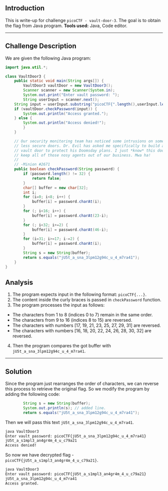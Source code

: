 ## Introduction

This is write-up for challenge `picoCTF - vault-door-3`.
The goal is to obtain the flag from Java program.
**Tools used:** Java, Code editor.

---

## Challenge Description

We are given the following Java program:
``` Java
import java.util.*;

class VaultDoor3 {
    public static void main(String args[]) {
        VaultDoor3 vaultDoor = new VaultDoor3();
        Scanner scanner = new Scanner(System.in);
        System.out.print("Enter vault password: ");
        String userInput = scanner.next();
	String input = userInput.substring("picoCTF{".length(),userInput.length()-1);
	if (vaultDoor.checkPassword(input)) {
	    System.out.println("Access granted.");
	} else {
	    System.out.println("Access denied!");
        }
    }

    // Our security monitoring team has noticed some intrusions on some of the
    // less secure doors. Dr. Evil has asked me specifically to build a stronger
    // vault door to protect his Doomsday plans. I just *know* this door will
    // keep all of those nosy agents out of our business. Mwa ha!
    //
    // -Minion #2671
    public boolean checkPassword(String password) {
        if (password.length() != 32) {
            return false;
        }
        char[] buffer = new char[32];
        int i;
        for (i=0; i<8; i++) {
            buffer[i] = password.charAt(i);
        }
        for (; i<16; i++) {
            buffer[i] = password.charAt(23-i);
        }
        for (; i<32; i+=2) {
            buffer[i] = password.charAt(46-i);
        }
        for (i=31; i>=17; i-=2) {
            buffer[i] = password.charAt(i);
        }
        String s = new String(buffer);
        return s.equals("jU5t_a_sna_3lpm12g94c_u_4_m7ra41");
    }
}
```
## Analysis
1. The program expects input in the following format: `picoCTF{...}`.
2. The content inside the curly braces is passed in `checkPassword` function.
3. The program processes the input as follows:
 - The characters from 1 to 8 (indices 0 to 7) remain in the same order. 
 - The characters from 9 to 16 (indices 8 to 15) are reversed. 
 - The characters with numbers [17, 19, 21, 23, 25, 27, 29, 31] are reversed.
 - The characters with numbers [16, 18, 20, 22, 24, 26, 28, 30, 32] are reversed.
4. Then the program compares the got buffer with `jU5t_a_sna_3lpm12g94c_u_4_m7ra41`.

---

## Solution

Since the program just rearranges the order of characters, we can reverse this process to retrieve the original flag.
So we modify the program by adding the following code:
``` Java
        String s = new String(buffer);
        System.out.println(s); // added line.
        return s.equals("jU5t_a_sna_3lpm12g94c_u_4_m7ra41");
```

Then we will pass this text `jU5t_a_sna_3lpm12g94c_u_4_m7ra41`.
``` bash
java VaultDoor3
Enter vault password: picoCTF{jU5t_a_sna_3lpm12g94c_u_4_m7ra41}
jU5t_a_s1mpl3_an4gr4m_4_u_c79a21
Access denied!
```

So now we have decrypted flag - `picoCTF{jU5t_a_s1mpl3_an4gr4m_4_u_c79a21}`.
``` bash
java VaultDoor3
Enter vault password: picoCTF{jU5t_a_s1mpl3_an4gr4m_4_u_c79a21}
jU5t_a_sna_3lpm12g94c_u_4_m7ra41
Access granted.
```

